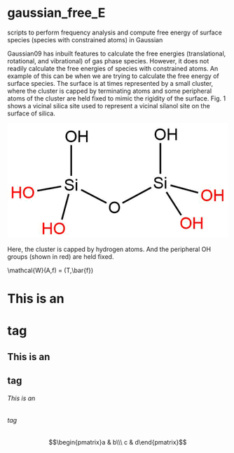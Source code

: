 # gaussian_free_E
scripts to perform frequency analysis and compute free energy of surface species (species with constrained atoms) in Gaussian


Gaussian09 has inbuilt features to calculate the free energies (translational, rotational, and vibrational) of gas phase species. However, it does not readily calculate the free energies of species with constrained atoms. An example of this can be when we are trying to calculate the free energy of surface species. The surface is at times represented by a small cluster, where the cluster is capped by terminating atoms and some peripheral atoms of the cluster are held fixed to mimic the rigidity of the surface. Fig. 1 shows a vicinal silica site used to represent a vicinal silanol site on the surface of silica.


![](images/silica_site.png)

Here, the cluster is capped by hydrogen atoms. And the peripheral OH groups (shown in red) are held fixed.


\mathcal{W}(A,f) = (T,\bar{f})


# This is an <h1> tag
## This is an <h2> tag
###### This is an <h6> tag

$$\begin{pmatrix}a & b\\\ c & d\end{pmatrix}$$